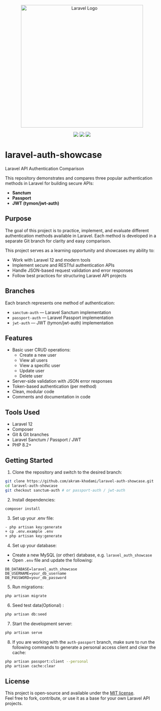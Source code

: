 <p align="center">
<a href="https://laravel.com" target="_blank">
<img src="https://raw.githubusercontent.com/laravel/art/master/logo-lockup/5%20SVG/2%20CMYK/1%20Full%20Color/laravel-logolockup-cmyk-red.svg" width="400" alt="Laravel Logo">
</a>
</p>

<p align="center">
  <img src="https://img.shields.io/badge/Laravel-API%20Auth-red?style=for-the-badge&logo=laravel" />
  <img src="https://img.shields.io/badge/PHP-8.2%2B-blue?style=for-the-badge&logo=php" />
  <img src="https://img.shields.io/badge/Auth-Sanctum%2FPassport%2FJWT-orange?style=for-the-badge" />
</p>


# laravel-auth-showcase
Laravel API Authentication Comparison

This repository demonstrates and compares three popular authentication methods in Laravel for building secure APIs:

- **Sanctum**
- **Passport**
- **JWT (tymon/jwt-auth)**

## Purpose

The goal of this project is to practice, implement, and evaluate different authentication methods available in Laravel. Each method is developed in a separate Git branch for clarity and easy comparison.

This project serves as a learning opportunity and showcases my ability to:
- Work with Laravel 12 and modern tools
- Implement secure and RESTful authentication APIs
- Handle JSON-based request validation and error responses
- Follow best practices for structuring Laravel API projects

## Branches

Each branch represents one method of authentication:
- `sanctum-auth` — Laravel Sanctum implementation
- `passport-auth` — Laravel Passport implementation
- `jwt-auth` — JWT (tymon/jwt-auth) implementation

## Features

- Basic user CRUD operations:
  - Create a new user
  - View all users
  - View a specific user
  - Update user
  - Delete user
- Server-side validation with JSON error responses
- Token-based authentication (per method)
- Clean, modular code
- Comments and documentation in code

## Tools Used

- Laravel 12
- Composer
- Git & Git branches
- Laravel Sanctum / Passport / JWT
- PHP 8.2+

## Getting Started

1. Clone the repository and switch to the desired branch:
```bash
git clone https://github.com/akram-khodami/laravel-auth-showcase.git
cd laravel-auth-showcase
git checkout sanctum-auth # or passport-auth / jwt-auth
```

2. Install dependencies:
```bash
composer install
```

 3. Set up your .env file:
```bash
- php artisan key:generate
+ cp .env.example .env
+ php artisan key:generate
```

4. Set up your database:

- Create a new MySQL (or other) database, e.g. `laravel_auth_showcase`
- Open `.env` file and update the following:

```env
DB_DATABASE=laravel_auth_showcase
DB_USERNAME=your_db_username
DB_PASSWORD=your_db_password
```

5. Run migrations:
```bash
php artisan migrate
```
6. Seed test data(Optional) :
   
```bash
php artisan db:seed
```

7. Start the development server:
```bash
php artisan serve
```

8. If you are working with the `auth-passport` branch, make sure to run the following commands to generate a personal access client and clear the cache:
```bash
php artisan passport:client --personal
php artisan cache:clear
```

## License

This project is open-source and available under the [MIT license](LICENSE).  
Feel free to fork, contribute, or use it as a base for your own Laravel API projects.
